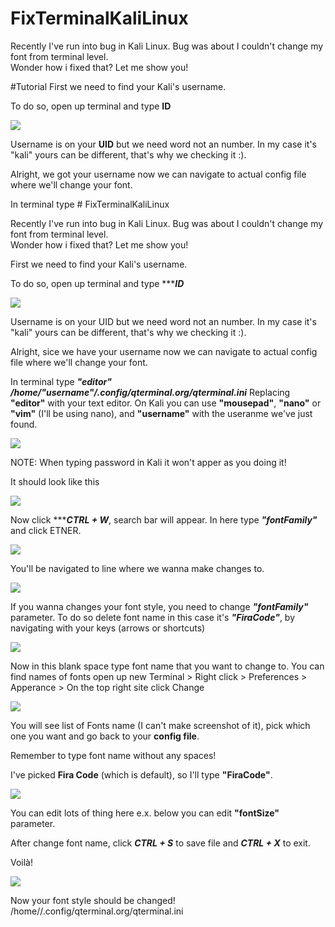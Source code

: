 # FixTerminalKaliLinux

Recently I've run into bug in Kali Linux. Bug was about I couldn't change my font from terminal level. <br>
Wonder how i fixed that? Let me show you!

#Tutorial
First we need to find your Kali's username.

To do so, open up terminal and type **ID**

<img src="img/id.png">

Username is on your **UID** but we need word not an number. In my case it's "kali" yours can be different, that's why we checking it :).

Alright, we got your username now we can navigate to actual config file where we'll change your font.

In terminal type # FixTerminalKaliLinux

Recently I've run into bug in Kali Linux. Bug was about I couldn't change my font from terminal level. <br>
Wonder how i fixed that? Let me show you!

First we need to find your Kali's username.

To do so, open up terminal and type ******ID***

<img src="img/id.png">

Username is on your UID but we need word not an number. In my case it's "kali" yours can be different, that's why we checking it :).

Alright, sice we have your username now we can navigate to actual config file where we'll change your font.

In terminal type ***"editor" /home/"username"/.config/qterminal.org/qterminal.ini***
Replacing **"editor"** with your text editor. On Kali you can use **"mousepad"**, **"nano"** or  **"vim"** (I'll be using nano),
and **"username"** with the useranme we've just found.

<img src="img/command.png">

NOTE: When typing password in Kali it won't apper as you doing it!

It should look like this

<img src="img/config.png">

Now click ******CTRL + W***, search bar will appear.
In here type ***"fontFamily"*** and click ETNER.

<img src="img/search.png">

You'll be navigated to line where we wanna make changes to.

<img src="img/line.png">

If you wanna changes your font style, you need to change ***"fontFamily"*** parameter. 
To do so delete font name in this case it's ***"FiraCode"***, by navigating with your keys (arrows or shortcuts)

<img src="img/editing.png">

Now in this blank space type font name that you want to change to.
You can find names of fonts open up new Terminal > Right click > Preferences > Apperance > On the top right site click Change

<img src="img/navigate.png">

You will see list of Fonts name (I can't make screenshot of it), pick which one you want and go back to your **config file**.

Remember to type font name without any spaces!

I've picked **Fira Code** (which is default), so I'll type **"FiraCode"**. 

<img src="img/type.png">

You can edit lots of thing here e.x. below you can edit **"fontSize"** parameter.

After change font name, click ***CTRL + S*** to save file and ***CTRL + X*** to exit.

Voilà! 

<img src="img/voilà.png">

Now your font style should be changed!<editor> /home/<username>/.config/qterminal.org/qterminal.ini

